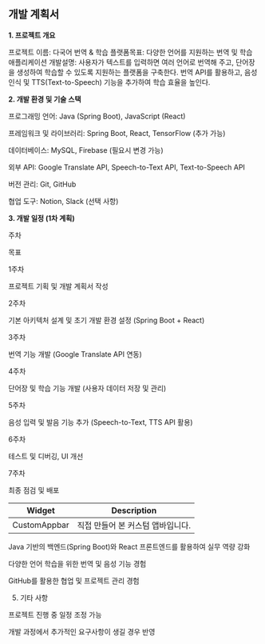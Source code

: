 ## 개발 계획서

**1. 프로젝트 개요**

프로젝트 이름: 다국어 번역 & 학습 
플랫폼목표: 다양한 언어를 지원하는 번역 및 학습 애플리케이션 
개발설명: 사용자가 텍스트를 입력하면 여러 언어로 번역해 주고, 단어장을 생성하여 학습할 수 있도록 지원하는 플랫폼을 구축한다. 번역 API를 활용하고, 음성 인식 및 TTS(Text-to-Speech) 기능을 추가하여 학습 효율을 높인다.

**2. 개발 환경 및 기술 스택**

프로그래밍 언어: Java (Spring Boot), JavaScript (React)

프레임워크 및 라이브러리: Spring Boot, React, TensorFlow (추가 가능)

데이터베이스: MySQL, Firebase (필요시 변경 가능)

외부 API: Google Translate API, Speech-to-Text API, Text-to-Speech API

버전 관리: Git, GitHub

협업 도구: Notion, Slack (선택 사항)

**3. 개발 일정 (1차 계획)**

주차

목표

1주차

프로젝트 기획 및 개발 계획서 작성

2주차

기본 아키텍처 설계 및 초기 개발 환경 설정 (Spring Boot + React)

3주차

번역 기능 개발 (Google Translate API 연동)

4주차

단어장 및 학습 기능 개발 (사용자 데이터 저장 및 관리)

5주차

음성 입력 및 발음 기능 추가 (Speech-to-Text, TTS API 활용)

6주차

테스트 및 디버깅, UI 개선

7주차

최종 점검 및 배포

| Widget    | Description                                    |
| ---------- | ---------------------------------------------- |
| CustomAppbar | 직접 만들어 본 커스텀 앱바입니다.                |

Java 기반의 백엔드(Spring Boot)와 React 프론트엔드를 활용하여 실무 역량 강화

다양한 언어 학습을 위한 번역 및 음성 기능 경험

GitHub를 활용한 협업 및 프로젝트 관리 경험

5. 기타 사항

프로젝트 진행 중 일정 조정 가능

개발 과정에서 추가적인 요구사항이 생길 경우 반영

